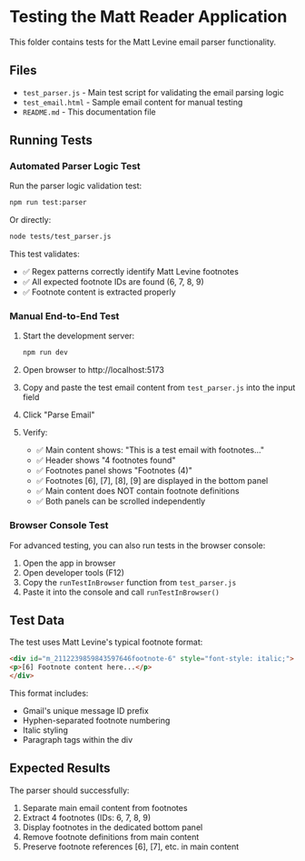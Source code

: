 # Testing the Matt Reader Application

This folder contains tests for the Matt Levine email parser functionality.

## Files

- `test_parser.js` - Main test script for validating the email parsing logic
- `test_email.html` - Sample email content for manual testing
- `README.md` - This documentation file

## Running Tests

### Automated Parser Logic Test

Run the parser logic validation test:

```bash
npm run test:parser
```

Or directly:

```bash
node tests/test_parser.js
```

This test validates:
- ✅ Regex patterns correctly identify Matt Levine footnotes
- ✅ All expected footnote IDs are found (6, 7, 8, 9)
- ✅ Footnote content is extracted properly

### Manual End-to-End Test

1. Start the development server:
   ```bash
   npm run dev
   ```

2. Open browser to http://localhost:5173

3. Copy and paste the test email content from `test_parser.js` into the input field

4. Click "Parse Email"

5. Verify:
   - ✅ Main content shows: "This is a test email with footnotes..."
   - ✅ Header shows "4 footnotes found"
   - ✅ Footnotes panel shows "Footnotes (4)"
   - ✅ Footnotes [6], [7], [8], [9] are displayed in the bottom panel
   - ✅ Main content does NOT contain footnote definitions
   - ✅ Both panels can be scrolled independently

### Browser Console Test

For advanced testing, you can also run tests in the browser console:

1. Open the app in browser
2. Open developer tools (F12)
3. Copy the `runTestInBrowser` function from `test_parser.js`
4. Paste it into the console and call `runTestInBrowser()`

## Test Data

The test uses Matt Levine's typical footnote format:

```html
<div id="m_2112239859843597646footnote-6" style="font-style: italic;">
<p>[6] Footnote content here...</p>
</div>
```

This format includes:
- Gmail's unique message ID prefix
- Hyphen-separated footnote numbering
- Italic styling
- Paragraph tags within the div

## Expected Results

The parser should successfully:
1. Separate main email content from footnotes
2. Extract 4 footnotes (IDs: 6, 7, 8, 9)
3. Display footnotes in the dedicated bottom panel
4. Remove footnote definitions from main content
5. Preserve footnote references [6], [7], etc. in main content